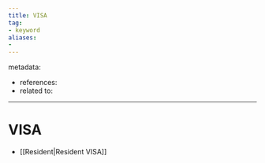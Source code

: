 ```yaml
---
title: VISA
tag:
- keyword
aliases:
- 
---
```


metadata:
- references:
- related to:

---

# VISA

- [[Resident|Resident VISA]]